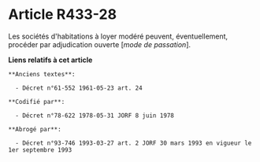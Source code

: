 # Article R433-28

Les sociétés d'habitations à loyer modéré peuvent, éventuellement, procéder par adjudication ouverte [*mode de passation*].

**Liens relatifs à cet article**

	**Anciens textes**:

	  - Décret n°61-552 1961-05-23 art. 24

	**Codifié par**:

	  - Décret n°78-622 1978-05-31 JORF 8 juin 1978

	**Abrogé par**:

	  - Décret n°93-746 1993-03-27 art. 2 JORF 30 mars 1993 en vigueur le 1er septembre 1993
